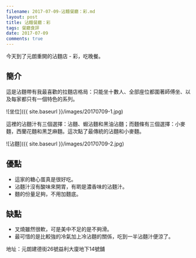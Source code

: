 ```yaml
---
filename: 2017-07-09-沾麵餐廳：彩.md
layout: post
title: 沾麵餐廳：彩
tags: 餐廳食評
date: 2017-07-09
comments: true
---
```


今天到了元朗重開的沾麵店 - 彩，吃晚餐。

## 簡介

這是沾麵帶有我最喜歡的拉麵店格局：只能坐十數人、全部座位都圍著師傅坐、以及每家都只有一個特色的系列。

![坐位]({{ site.baseurl }}/images/20170709-1.jpg)

這裡的沾麵汁有三個選擇：沾麵、蝦沾麵和黑油沾麵；而麵條有三個選擇：小麥麵，西蘭花麵和黑芝麻麵。這次點了最傳統的沾麵和小麥麵。

![沾麵]({{ site.baseurl }}/images/20170709-2.jpg)

## 優點

* 這家的糖心蛋真是很好吃。
* 沾麵汁沒有酸味來開胃，有啲是濃香味的沾麵汁。
* 麵的份量足夠，不用加麵底。

## 缺點

* 叉燒雖然很軟，可是美中不足的是不夠滑。
* 最可惜的是比較強的冷氣加上冷沾麵的關係，吃到一半沾麵汁便涼了。

地址：元朗建德街26號益利大廈地下14號舖